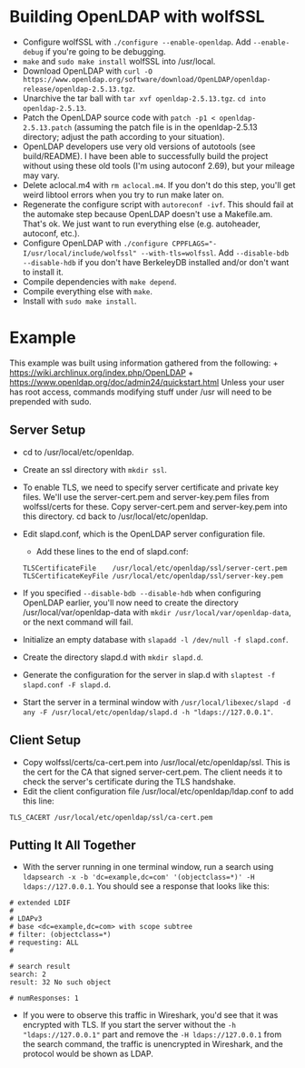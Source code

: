 # Building OpenLDAP with wolfSSL
+ Configure wolfSSL with `./configure --enable-openldap`. Add `--enable-debug` if you're going to be debugging.
+ `make` and `sudo make install` wolfSSL into /usr/local.
+ Download OpenLDAP with `curl -O https://www.openldap.org/software/download/OpenLDAP/openldap-release/openldap-2.5.13.tgz`.
+ Unarchive the tar ball with `tar xvf openldap-2.5.13.tgz`. `cd into openldap-2.5.13`.
+ Patch the OpenLDAP source code with `patch -p1 < openldap-2.5.13.patch` (assuming the patch file is in the openldap-2.5.13 directory; adjust the path according to your situation).
+ OpenLDAP developers use very old versions of autotools (see build/README). I have been able to successfully build the project without using these old tools (I'm using autoconf 2.69), but your mileage may vary.
+ Delete aclocal.m4 with `rm aclocal.m4`. If you don't do this step, you'll get weird libtool errors when you try to run make later on.
+ Regenerate the configure script with `autoreconf -ivf`. This should fail at the automake step because OpenLDAP doesn't use a Makefile.am. That's ok. We just want to run everything else (e.g. autoheader, autoconf, etc.).
+ Configure OpenLDAP with `./configure CPPFLAGS="-I/usr/local/include/wolfssl" --with-tls=wolfssl`. Add `--disable-bdb --disable-hdb` if you don't have BerkeleyDB installed and/or don't want to install it.
+ Compile dependencies with `make depend`.
+ Compile everything else with `make`.
+ Install with `sudo make install`.

# Example
This example was built using information gathered from the following:
    + https://wiki.archlinux.org/index.php/OpenLDAP
    + https://www.openldap.org/doc/admin24/quickstart.html
Unless your user has root access, commands modifying stuff under /usr will need to be prepended with sudo.

## Server Setup
+ cd to /usr/local/etc/openldap.
+ Create an ssl directory with `mkdir ssl`.
+ To enable TLS, we need to specify server certificate and private key files. We'll use the server-cert.pem and server-key.pem files from wolfssl/certs for these. Copy server-cert.pem and server-key.pem into this directory. cd back to /usr/local/etc/openldap.
+ Edit slapd.conf, which is the OpenLDAP server configuration file.
    + Add these lines to the end of slapd.conf:

    ```
    TLSCertificateFile    /usr/local/etc/openldap/ssl/server-cert.pem
    TLSCertificateKeyFile /usr/local/etc/openldap/ssl/server-key.pem
    ```

+ If you specified `--disable-bdb --disable-hdb` when configuring OpenLDAP earlier, you'll now need to create the directory /usr/local/var/openldap-data with `mkdir /usr/local/var/openldap-data`, or the next command will fail.
+ Initialize an empty database with `slapadd -l /dev/null -f slapd.conf`.
+ Create the directory slapd.d with `mkdir slapd.d`.
+ Generate the configuration for the server in slap.d with `slaptest -f slapd.conf -F slapd.d`.
+ Start the server in a terminal window with `/usr/local/libexec/slapd -d any -F /usr/local/etc/openldap/slapd.d -h "ldaps://127.0.0.1"`.

## Client Setup
+ Copy wolfssl/certs/ca-cert.pem into /usr/local/etc/openldap/ssl. This is the cert for the CA that signed server-cert.pem. The client needs it to check the server's certificate during the TLS handshake.
+ Edit the client configuration file /usr/local/etc/openldap/ldap.conf to add this line:

```
TLS_CACERT /usr/local/etc/openldap/ssl/ca-cert.pem
```

## Putting It All Together
+ With the server running in one terminal window, run a search using `ldapsearch -x -b 'dc=example,dc=com' '(objectclass=*)' -H ldaps://127.0.0.1`. You should see a response that looks like this:

```
# extended LDIF
#
# LDAPv3
# base <dc=example,dc=com> with scope subtree
# filter: (objectclass=*)
# requesting: ALL
#

# search result
search: 2
result: 32 No such object

# numResponses: 1
```

+ If you were to observe this traffic in Wireshark, you'd see that it was encrypted with TLS. If you start the server without the `-h "ldaps://127.0.0.1"` part and remove the `-H ldaps://127.0.0.1` from the search command, the traffic is unencrypted in Wireshark, and the protocol would be shown as LDAP.
